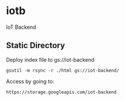 # iotb

IoT Backend

## Static Directory

Deploy index file to gs://iot-backend

```
gsutil -m rsync -r ./html gs://iot-backend/
```

Access by going to:

```
https://storage.googleapis.com/iot-backend
```
